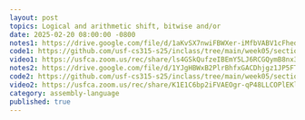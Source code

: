 ```yaml
---
layout: post
topics: Logical and arithmetic shift, bitwise and/or
date: 2025-02-20 08:00:00 -0800
notes1: https://drive.google.com/file/d/1aKvSX7nwiFBWXer-iMfbVABV1cFhedOX/view?usp=sharing
code1: https://github.com/usf-cs315-s25/inclass/tree/main/week05/section01/p03-given
video1: https://usfca.zoom.us/rec/share/ls4GSkQufzeIBEmY5LJ6RCGQymB8nx3FxD9GbPRbfAZ5hb7b7HjhvNTSVJMucutX.leFvjzxm0CPWdGJX
notes2: https://drive.google.com/file/d/1YJgHBWxB2PlrBhfxGACDhjgz1JP5FTUz/view?usp=sharing
code2: https://github.com/usf-cs315-s25/inclass/tree/main/week05/section02/p03-given
video2: https://usfca.zoom.us/rec/share/K1E1C6bp2iFVAEOgr-qP48LLCOPlEKloPtPQ_7bVoejIDFska0QBQk-LPS4KdR4.aXSIr9itXlksobGt
category: assembly-language
published: true
---
```

